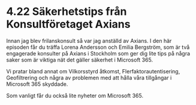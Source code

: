 # 4.22 Säkerhetstips från Konsultföretaget Axians

Innan jag blev frilanskonsult så var jag anställd av Axians. I den här episoden får du träffa Lorena Andersson och Emilia Bergström, som är två engagerade konsulter på Axians i Stockholm som ger dig lite tips på några saker som är viktiga nät det gäller säkerhet i Microsoft 365.

Vi pratar bland annat om Vilkorsstyrd åtkomst, Flerfaktorautentisering, Geofiltrering och några av problemen med att hålla våra tillgångar i Microsoft 365 skyddade.

Som vanligt får du också lite nyheter om Microsoft 365.
